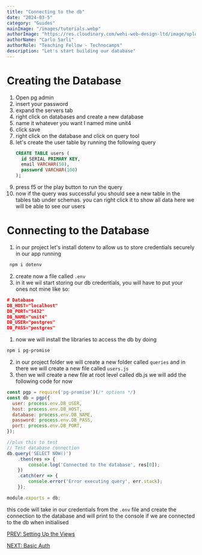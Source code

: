 ```yaml
---
title: "Connecting to the db"
date: "2024-03-5"
category: "Guides"
mainImage: "/images/tutorials.webp"
authorImage: "https://res.cloudinary.com/wehi-web-design-ltd/image/upload/v1698242293/carlosarli.com/photo/image0.jpg"
authorName: "Carlo Sarli"
authorRole: "Teaching Fellow - Technocamps"
description: "Let's start building our database"
---
```


# Creating the Database

1.  Open pg admin
2.  insert your password
3.  expand the servers tab
4.  right click on databases and create a new database
5.  name it whatever you want I named mine unit4
6.  click save
7.  right click on the database and click on query tool
8.  let's create the user table by running the following query
    ```sql
    CREATE TABLE users (
      id SERIAL PRIMARY KEY,
      email VARCHAR(50),
      password VARCHAR(100)
    );
    ```
9.  press f5 or the play button to run the query
10. now if the query was successful you should see a new table in the tables tab under schemas. you can right click it to show all data here we will be able to see our users

# Connecting to the Database

1. in our project let's install dotenv to allow us to store credentials securely in our app running
  ```bash
   npm i dotenv
  ```
2. create now a file called `.env` 
3. in it we wil start storing our db credentials, you will have to put your ones not mine like so:
  ```json
  # Database
  DB_HOST="localhost"
  DB_PORT="5432"
  DB_NAME="unit4"
  DB_USER="postgres"
  DB_PASS="postgres"
  ```
1. now we will install the libraries to access the db by doing 
  ```bash
  npm i pg-promise
  ```  
2. in our project folder we will create a new folder called `queries` and in there we will create a new file called `users.js`
3. then we will create a new file at root level called db.js we will add the following code for now 
  ```javascript
  const pgp = require('pg-promise')(/* options */)
  const db = pgp({
    user: process.env.DB_USER,
    host: process.env.DB_HOST,
    database: process.env.DB_NAME,
    password: process.env.DB_PASS,
    port: process.env.DB_PORT,
  });

  //plus this to test 
  // Test database connection
  db.query('SELECT NOW()')
      .then(res => {
          console.log('Connected to the database', res[0]);
      })
      .catch(err => {
          console.error('Error executing query', err.stack);
      });

  module.exports = db;
  ```
  this code will take in our credentials from the `.env` file and create the connection to the database and will print to the console if we are connected to the db when initialised


[PREV: Setting Up the Views](./tutorials/setting-up-the-views)

[NEXT: Basic Auth](./tutorials/basic-auth)

